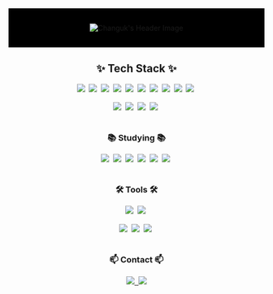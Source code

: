 <!-- 프로필 헤더 -->
<div align="center" style="background-color: #000000; padding: 30px; text-align: center;">
  <img src="https://capsule-render.vercel.app/api?type=cylinder&color=gradient&height=150&section=header&text=Welcome%20to%20the%20Urban-Jungle&animation=fadeIn&fontColor=000000&fontSize=40" alt="Changuk's Header Image"/>
</div>

<div align="center">
  <h2>✨ Tech Stack ✨</h2>
  <img src="https://img.shields.io/badge/Python-3776AB?style=for-the-badge&logo=Python&logoColor=white" />&nbsp
  <img src="https://img.shields.io/badge/C-00599C?style=for-the-badge&logo=c%2B%2B&logoColor=white" />&nbsp
  <img src="https://img.shields.io/badge/Matlab-0076A8?style=for-the-badge&logo=matlab&logoColor=white" />&nbsp
  <img src="https://img.shields.io/badge/java-007396?style=for-the-badge&logo=java&logoColor=white" />&nbsp 
  <img src="https://img.shields.io/badge/linux-FCC624?style=for-the-badge&logo=linux&logoColor=black" />&nbsp
  <img src="https://img.shields.io/badge/javascript-F7DF1E.svg?style=for-the-badge&logo=javascript&logoColor=20232a" />&nbsp
  <img src="https://img.shields.io/badge/html5-E34F26?style=for-the-badge&logo=html5&logoColor=white" />&nbsp
  <img src="https://img.shields.io/badge/css-1572B6?style=for-the-badge&logo=css3&logoColor=white" />&nbsp
  <img src="https://img.shields.io/badge/react-20232a.svg?style=for-the-badge&logo=react&logoColor=61DAFB" />&nbsp
  <img src="https://img.shields.io/badge/flask-000000?style=for-the-badge&logo=flask&logoColor=white" />&nbsp
</div>

<br>

<div align="center">
  <img src="https://img.shields.io/badge/microsoftpowerpoint-B7472A?style=for-the-badge&logo=microsoftpowerpoint&logoColor=white" />&nbsp
  <img src="https://img.shields.io/badge/microsoftword-2B579A?style=for-the-badge&logo=microsoftword&logoColor=white" />&nbsp
  <img src="https://img.shields.io/badge/microsoftexcel-217346?style=for-the-badge&logo=microsoftexcel&logoColor=white" />&nbsp
  <img src="https://img.shields.io/badge/Matplotlib-11557c.svg?style=for-the-badge&logo=Matplotlib&logoColor=white" />&nbsp
</div>

<br>

<h3 align="center">📚 Studying 📚</h3>
<div align="center">
  <img src="https://img.shields.io/badge/javascript-F7DF1E.svg?style=for-the-badge&logo=javascript&logoColor=20232a" />&nbsp
  <img src="https://img.shields.io/badge/html5-E34F26?style=for-the-badge&logo=html5&logoColor=white" />&nbsp
  <img src="https://img.shields.io/badge/css-1572B6?style=for-the-badge&logo=css3&logoColor=white" />&nbsp
  <img src="https://img.shields.io/badge/react-20232a.svg?style=for-the-badge&logo=react&logoColor=61DAFB" />&nbsp
  <img src="https://img.shields.io/badge/flask-000000?style=for-the-badge&logo=flask&logoColor=white" />&nbsp
  <img src="https://img.shields.io/badge/Spring Boot-6DB33F?style=for-the-badge&logo=spring boot&logoColor=white" />&nbsp
</div>

<br>

<h3 align="center">🛠 Tools 🛠</h3>
<div align="center">
  <img src="https://img.shields.io/badge/git-F05033.svg?style=for-the-badge&logo=git&logoColor=white" />&nbsp
  <img src="https://img.shields.io/badge/github-181717.svg?style=for-the-badge&logo=github&logoColor=white" />&nbsp
</div>

<br>

<div align="center">
  <img src="https://img.shields.io/badge/VSCode-2C2C32.svg?style=for-the-badge&logo=visual-studio-code&logoColor=22ABF3" />&nbsp
  <img src="https://img.shields.io/badge/jupyter-2C2C32.svg?style=for-the-badge&logo=jupyter&logoColor=F37726" />&nbsp
  <img src="https://img.shields.io/badge/-codeblocks-41AD48?style=for-the-badge&logo=codeblocks&logoColor=white" />&nbsp
<!--   <img src="https://img.shields.io/badge/Colab-2C2C32.svg?style=for-the-badge&logo=googlecolab&logoColor=F9AB00" />&nbsp -->
</div>

<br>

<h3 align="center">📫 Contact 📫</h3>
<div align="center">
  <a href="ljmtt2000@gmail.com">
    <img
      src="https://img.shields.io/badge/ljmtt2000@gmail.com-D14836?style=for-the-badge&logo=gmail&logoColor=white"/>&nbsp
  </a>
  <a href="https://www.instagram.com/__1020.0?igsh=MTVma3U3ODdyYjFrYg%3D%3D&utm_source=qr">
        <img src="https://img.shields.io/badge/Instagram-E4405F?style=for-the-badge&logo=Instagram&logoColor=white"/> 
    </a>
</div>
